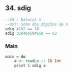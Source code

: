 ## 34. sdig
```hs
--IN : Natural n
--OUT: Soma dos dígitos de n
sdig 4132 == 10
sdig 328464584658 == 63
```


<!--MAIN_BEGIN-->
### Main
```hs
main = do
    a <- readLn :: IO Int
    print $ sdig a

```
<!--MAIN_END-->
